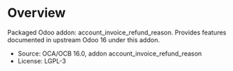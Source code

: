 # Overview

Packaged Odoo addon: account_invoice_refund_reason. Provides features documented in upstream Odoo 16 under this addon.

- Source: OCA/OCB 16.0, addon account_invoice_refund_reason
- License: LGPL-3
